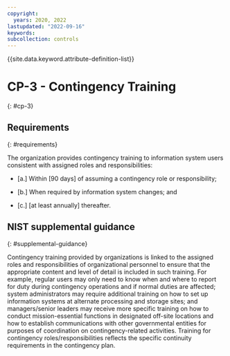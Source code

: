 ```yaml
---
copyright:
  years: 2020, 2022
lastupdated: "2022-09-16"
keywords: 
subcollection: controls
---
```


{{site.data.keyword.attribute-definition-list}}

# CP-3 - Contingency Training
{: #cp-3}

## Requirements
{: #requirements}

The organization provides contingency training to information system users consistent with assigned roles and responsibilities:

- \[a.\] Within [90 days] of assuming a contingency role or responsibility;

- \[b.\] When required by information system changes; and

- \[c.\] [at least annually] thereafter.

## NIST supplemental guidance
{: #supplemental-guidance}

Contingency training provided by organizations is linked to the assigned roles and responsibilities of organizational personnel to ensure that the appropriate content and level of detail is included in such training. For example, regular users may only need to know when and where to report for duty during contingency operations and if normal duties are affected; system administrators may require additional training on how to set up information systems at alternate processing and storage sites; and managers/senior leaders may receive more specific training on how to conduct mission-essential functions in designated off-site locations and how to establish communications with other governmental entities for purposes of coordination on contingency-related activities. Training for contingency roles/responsibilities reflects the specific continuity requirements in the contingency plan.


